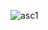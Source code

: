 
![asc1](https://github.com/PedBoyzzz/BestTemplete/assets/161984272/affca13c-eeea-49bd-96e0-5937a6c2bb22)
